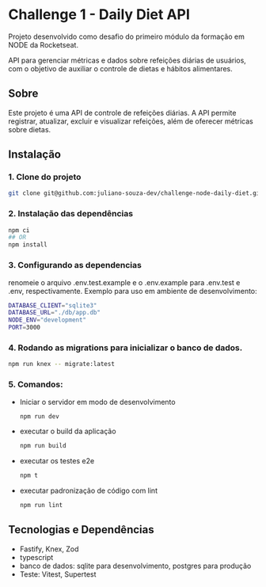# Challenge 1 - Daily Diet API

Projeto desenvolvido como desafio do primeiro módulo da formação em NODE da Rocketseat.

API para gerenciar métricas e dados sobre refeições diárias de usuários, com o objetivo de auxiliar o controle de dietas e hábitos alimentares.


## Sobre
Este projeto é uma API de controle de refeições diárias. A API permite registrar, atualizar, excluir e visualizar refeições, além de oferecer métricas sobre dietas.

## Instalação
### 1. Clone do projeto
```bash
git clone git@github.com:juliano-souza-dev/challenge-node-daily-diet.git
```

### 2. Instalação das dependências
```bash
npm ci
## OR
npm install
```
### 3. Configurando as dependencias
renomeie o arquivo .env.test.example e o .env.example para .env.test e .env, respectivamente.
Exemplo para uso em ambiente de desenvolvimento:
```bash
DATABASE_CLIENT="sqlite3"
DATABASE_URL="./db/app.db"
NODE_ENV="development"
PORT=3000
```

### 4. Rodando as migrations para inicializar o banco de dados.
``` bash
npm run knex -- migrate:latest
```

### 5. Comandos:
* Iniciar o servidor em modo de desenvolvimento
  ``` bash
  npm run dev
  ````
* executar o build da aplicação
  ``` bash
  npm run build
  ````
* executar os testes e2e
  ``` bash
  npm t
  ````
* executar padronização de código com lint
  ``` bash
  npm run lint
  ````

## Tecnologias e Dependências
*  Fastify, Knex, Zod
*  typescript
*  banco de dados: sqlite para desenvolvimento, postgres para produção
*  Teste: Vitest, Supertest
